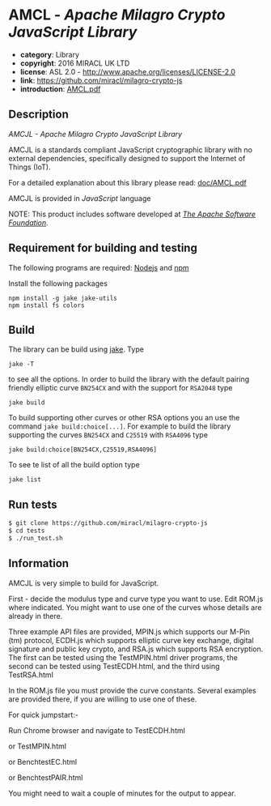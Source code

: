 # AMCL - *Apache Milagro Crypto JavaScript Library*

* **category**:    Library
* **copyright**:   2016 MIRACL UK LTD
* **license**:     ASL 2.0 - http://www.apache.org/licenses/LICENSE-2.0
* **link**:        https://github.com/miracl/milagro-crypto-js
* **introduction**: [AMCL.pdf](doc/AMCL.pdf)

## Description

*AMCJL - Apache Milagro Crypto JavaScript Library*

AMCJL is a standards compliant JavaScript cryptographic library with no external dependencies, specifically designed to support the Internet of Things (IoT).

For a detailed explanation about this library please read: [doc/AMCL.pdf](doc/AMCL.pdf)

AMCJL is provided in *JavaScript* language

NOTE: This product includes software developed at *[The Apache Software Foundation](http://www.apache.org/)*.

## Requirement for building and testing

The following programs are required: [Nodejs](https://nodejs.org/en/) and [npm](https://www.npmjs.com/)

Install the following packages

```
npm install -g jake jake-utils
npm install fs colors
```

## Build

The library can be build using [jake](https://www.npmjs.com/package/jake). Type

```
jake -T
```
to see all the options. In order to build the library with the default pairing friendly elliptic curve `BN254CX` and with the support for `RSA2048` type
```
jake build
```
To build supporting other curves or other RSA options you an use the command ```jake build:choice[...]```. For example to build the library supporting the curves `BN254CX` and `C25519` with `RSA4096` type
```
jake build:choice[BN254CX,C25519,RSA4096]
```
To see te list of all the build option type
``` 
jake list
```


## Run tests

```bash
$ git clone https://github.com/miracl/milagro-crypto-js
$ cd tests
$ ./run_test.sh
```
## Information

AMCJL is very simple to build for JavaScript.

First - decide the modulus type and curve type you want to use. Edit ROM.js 
where indicated. You might want to use one of the curves whose details are
already in there.

Three example API files are provided, MPIN.js which 
supports our M-Pin (tm) protocol, ECDH.js which supports elliptic 
curve key exchange, digital signature and public key crypto, and RSA.js
which supports RSA encryption. The first  can be tested using the 
TestMPIN.html driver programs, the second can be tested using TestECDH.html, 
and the third using TestRSA.html

In the ROM.js file you must provide the curve constants. Several examples
are provided there, if you are willing to use one of these.

For quick jumpstart:-

Run Chrome browser and navigate to TestECDH.html

or TestMPIN.html

or BenchtestEC.html

or BenchtestPAIR.html

You might need to wait a couple of minutes for the output to appear.
